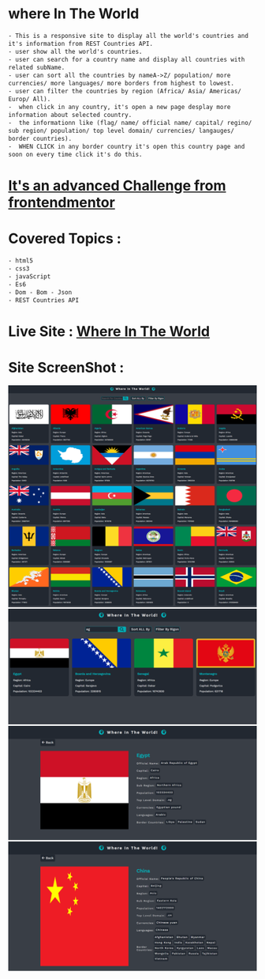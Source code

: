 # where In The World
    - This is a responsive site to display all the world's countries and it's information from REST Countries API.
    - user show all the world's countries.
    - user can search for a country name and display all countries with related subName.
    - user can sort all the countries by nameA->Z/ population/ more currencies/ more languages/ more borders from highest to lowest.
    - user can filter the countries by region (Africa/ Asia/ Americas/ Europ/ All).
    -  when click in any country, it's open a new page desplay more information about selected country.
    -  the informationn like (flag/ name/ official name/ capital/ regino/ sub region/ population/ top level domain/ currencies/ langauges/ border countries).
    -  WHEN CLICK in any border country it's open this country page and soon on every time click it's do this.

# [It's an advanced Challenge from frontendmentor](https://www.frontendmentor.io/challenges/rest-countries-api-with-color-theme-switcher-5cacc469fec04111f7b848ca)

# Covered Topics :
    - html5
    - css3
    - javaScript
    - Es6
    - Dom - Bom - Json
    - REST Countries API

# Live Site : [Where In The World](https://ahmedsaa3d.github.io/where-In-the-World/)

# Site ScreenShot :
![](Where-In-The-World-App-Design-1.png)
![](Where-In-The-World-App-Design-2.png)
![](Where-In-The-World-App-Design-3.png)
![](Where-In-The-World-App-china.png)

